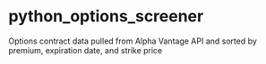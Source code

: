 # python_options_screener
Options contract data pulled from Alpha Vantage API and sorted by premium, expiration date, and strike price
